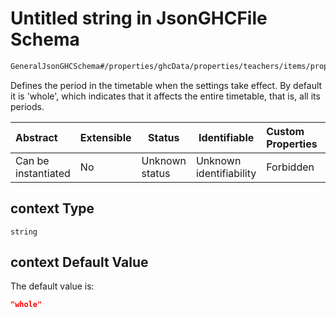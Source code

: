# Untitled string in JsonGHCFile Schema

```txt
GeneralJsonGHCSchema#/properties/ghcData/properties/teachers/items/properties/settings/items/properties/context
```

Defines the period in the timetable when the settings take effect. By default it is 'whole', which indicates that it affects the entire timetable, that is, all its periods.


| Abstract            | Extensible | Status         | Identifiable            | Custom Properties | Additional Properties | Access Restrictions | Defined In                                                         |
| :------------------ | ---------- | -------------- | ----------------------- | :---------------- | --------------------- | ------------------- | ------------------------------------------------------------------ |
| Can be instantiated | No         | Unknown status | Unknown identifiability | Forbidden         | Allowed               | none                | [ghc.schema.json\*](../out/ghc.schema.json "open original schema") |

## context Type

`string`

## context Default Value

The default value is:

```json
"whole"
```
